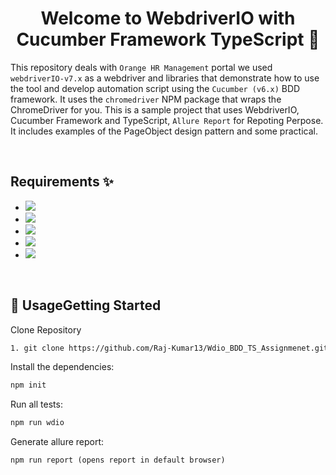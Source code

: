<h1 align="center">Welcome to WebdriverIO with Cucumber Framework TypeScript 👋</h1>



This repository deals with `Orange HR Management` portal we used `webdriverIO-v7.x` as a webdriver and libraries that demonstrate how to use the tool and develop automation script using the `Cucumber (v6.x)` BDD framework. It uses the `chromedriver` NPM package that wraps the ChromeDriver for you. This is a sample project that uses WebdriverIO, Cucumber Framework and TypeScript, `Allure Report` for Repoting Perpose. It includes examples of the PageObject  design pattern and some practical.

<br>

## Requirements ✨


-   <a href="https://www.npmjs.com/package/readme-md-generator">
     <img src="https://img.shields.io/badge/-NPM Js V16.14.x-red?logo=npmJs&logoColor=black"/>
     </a>

-   <a href="https://cucumber.io/">
     <img src="https://img.shields.io/badge/-Cucumber V7.16.6-brightgreen?logo=cucumber&logoColor=white"/>
     </a>

-  <a href="https://www.typescriptlang.org/download">
    <img src="https://img.shields.io/badge/-TypeScript V4.5.2-%233178C6?logo=Typescript&logoColor=black" />
    </a>

-  <a href="https://webdriver.io/">    
    <img src="https://img.shields.io/badge/WebDriverIO V7.16.10-EA5906.svg?logo=WebdriverIO&logoColor=orange" />
    </a>

-  <a href="https://chromedriver.chromium.org/downloads">
    <img src="https://img.shields.io/badge/-CHROME%20BROWSER-yellow?logo=chrome&logoColor=brightblack">
    </a>

<br>


## 🚀 UsageGetting Started
Clone Repository
```bash
1. git clone https://github.com/Raj-Kumar13/Wdio_BDD_TS_Assignmenet.git
```

Install the dependencies:
```bash
npm init
```

Run all tests:
```bash
npm run wdio
```
Generate allure report:
```
npm run report (opens report in default browser)
```